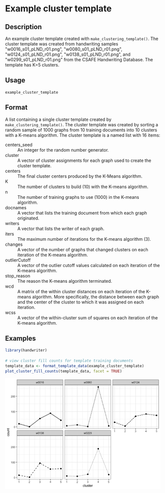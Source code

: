 

# Example cluster template

## Description

An example cluster template created with
<code>make_clustering_template()</code>. The cluster template was
created from handwriting samples "w0016_s01_pLND_r01.png",
"w0080_s01_pLND_r01.png", "w0124_s01_pLND_r01.png",
"w0138_s01_pLND_r01.png", and "w0299_s01_pLND_r01.png" from the CSAFE
Handwriting Database. The template has K=5 clusters.

## Usage

<pre><code class='language-R'>example_cluster_template
</code></pre>

## Format

A list containing a single cluster template created by
<code>make_clustering_template()</code>. The cluster template was
created by sorting a random sample of 1000 graphs from 10 training
documents into 10 clusters with a K-means algorithm. The cluster
template is a named list with 16 items:

<dl>
<dt>
centers_seed
</dt>
<dd>
An integer for the random number generator.
</dd>
<dt>
cluster
</dt>
<dd>
A vector of cluster assignments for each graph used to create the
cluster template.
</dd>
<dt>
centers
</dt>
<dd>
The final cluster centers produced by the K-Means algorithm.
</dd>
<dt>
K
</dt>
<dd>
The number of clusters to build (10) with the K-means algorithm.
</dd>
<dt>
n
</dt>
<dd>
The number of training graphs to use (1000) in the K-means algorithm.
</dd>
<dt>
docnames
</dt>
<dd>
A vector that lists the training document from which each graph
originated.
</dd>
<dt>
writers
</dt>
<dd>
A vector that lists the writer of each graph.
</dd>
<dt>
iters
</dt>
<dd>
The maximum number of iterations for the K-means algorithm (3).
</dd>
<dt>
changes
</dt>
<dd>
A vector of the number of graphs that changed clusters on each iteration
of the K-means algorithm.
</dd>
<dt>
outlierCutoff
</dt>
<dd>
A vector of the outlier cutoff values calculated on each iteration of
the K-means algorithm.
</dd>
<dt>
stop_reason
</dt>
<dd>
The reason the K-means algorithm terminated.
</dd>
<dt>
wcd
</dt>
<dd>
A matrix of the within cluster distances on each iteration of the
K-means algorithm. More specifically, the distance between each graph
and the center of the cluster to which it was assigned on each
iteration.
</dd>
<dt>
wcss
</dt>
<dd>
A vector of the within-cluster sum of squares on each iteration of the
K-means algorithm.
</dd>
</dl>

## Examples

``` r
library(handwriter)

# view cluster fill counts for template training documents
template_data <- format_template_data(example_cluster_template)
plot_cluster_fill_counts(template_data, facet = TRUE)
```

![](example_cluster_template.markdown_strict_files/figure-markdown_strict/unnamed-chunk-1-1.png)
